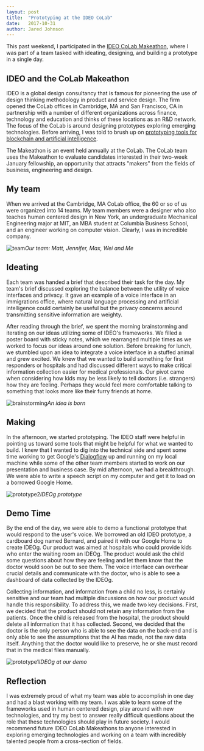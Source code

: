 ```yaml
---
layout: post
title:  "Prototyping at the IDEO CoLab"
date:   2017-10-31
author: Jared Johnson
---
```


This past weekend, I participated in the [IDEO CoLab Makeathon](http://www.ideocolab.com/makeathon/), where I was part of a team tasked with ideating, designing, and building a prototype in a single day.


## IDEO and the CoLab Makeathon

IDEO is a global design consultancy that is famous for pioneering the use of design thinking methodology in product and service design. The firm opened the CoLab offices in Cambridge, MA and San Francisco, CA in partnership with a number of different organizations across finance, technology and education and thinks of these locations as an R&D network. The focus of the CoLab is around designing prototypes exploring emerging technologies. Before arriving, I was told to brush up on [prototyping tools for blockchain and artificial intelligence](https://medium.com/ideo-colab/quick-prototyping-tools-for-emerging-technologies-3fb56f62360a).

The Makeathon is an event held annually at the CoLab. The CoLab team uses the Makeathon to evaluate candidates interested in their two-week January fellowship, an opportunity that attracts "makers" from the fields of business, engineering and design.

## My team

When we arrived at the Cambridge, MA CoLab office, the 60 or so of us were organized into 14 teams. My team members were a designer who also teaches human centered design in New York, an undergraduate Mechanical Engineering major at MIT, an MBA student at Columbia Business School, and an engineer working on computer vision. Clearly, I was in incredible company.

![team](/assets/images/IDEO_team.jpg)*Our team: Matt, Jennifer, Max, Wei and Me*

## Ideating

Each team was handed a brief that described their task for the day. My team's brief discussed exploring the balance between the utility of voice interfaces and privacy. It gave an example of a voice interface in an immigrations office, where natural language processing and artificial intelligence could certainly be useful but the privacy concerns around transmitting sensitive information are weighty.

After reading through the brief, we spent the morning brainstorming and iterating on our ideas utilizing some of IDEO's frameworks. We filled a poster board with sticky notes, which we rearranged multiple times as we worked to focus our ideas around one solution. Before breaking for lunch, we stumbled upon an idea to integrate a voice interface in a stuffed animal and grew excited. We knew that we wanted to build something for first responders or hospitals and had discussed different ways to make critical information collection easier for medical professionals. Our pivot came when considering how kids may be less likely to tell doctors (i.e. strangers) how they are feeling. Perhaps they would feel more comfortable talking to something that looks more like their furry friends at home.

![brainstorming](/assets/images/IDEO_brainstorming.jpg)*An idea is born*

## Making

In the afternoon, we started prototyping. The IDEO staff were helpful in pointing us toward some tools that might be helpful for what we wanted to build. I knew that I wanted to dig into the technical side and spent some time working to get Google's [Dialogflow](https://dialogflow.com/) up and running on my local machine while some of the other team members started to work on our presentation and business case. By mid afternoon, we had a breakthrough. We were able to write a speech script on my computer and get it to load on a borrowed Google Home.

![prototype2](/assets/images/IDEO_prototype.jpg)*IDEOg prototype*

## Demo Time

By the end of the day, we were able to demo a functional prototype that would respond to the user's voice. We borrowed an old IDEO prototype, a cardboard dog named Bernard, and paired it with our Google Home to create IDEOg. Our product was aimed at hospitals who could provide kids who enter the waiting room an IDEOg. The product would ask the child some questions about how they are feeling and let them know that the doctor would soon be out to see them. The voice interface can overhear crucial details and communicate with the doctor, who is able to see a dashboard of data collected by the IDEOg.

Collecting information, and information from a child no less, is certainly sensitive and our team had multiple discussions on how our product would handle this responsibility. To address this, we made two key decisions. First, we decided that the product should not retain any information from the patients. Once the child is released from the hospital, the product should delete all information that it has collected. Second, we decided that the doctor is the only person who is able to see the data on the back-end and is only able to see the assumptions that the AI has made, not the raw data itself. Anything that the doctor would like to preserve, he or she must record that in the medical files manually.  

![prototype1](/assets/images/IDEO_prototype_with_google_home.jpg)*IDEOg at our demo*

## Reflection

I was extremely proud of what my team was able to accomplish in one day and had a blast working with my team. I was able to learn some of the frameworks used in human centered design, play around with new technologies, and try my best to answer really difficult questions about the role that these technologies should play in future society. I would recommend future IDEO CoLab Makeathons to anyone interested in exploring emerging technologies and working on a team with incredibly talented people from a cross-section of fields.
